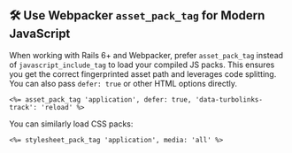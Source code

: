 ## 🛠️ Use Webpacker `asset_pack_tag` for Modern JavaScript
When working with Rails 6+ and Webpacker, prefer `asset_pack_tag` instead of `javascript_include_tag` to load your compiled JS packs. This ensures you get the correct fingerprinted asset path and leverages code splitting. You can also pass `defer: true` or other HTML options directly.

```erb
<%= asset_pack_tag 'application', defer: true, 'data-turbolinks-track': 'reload' %>
```

You can similarly load CSS packs:

```erb
<%= stylesheet_pack_tag 'application', media: 'all' %>
```
